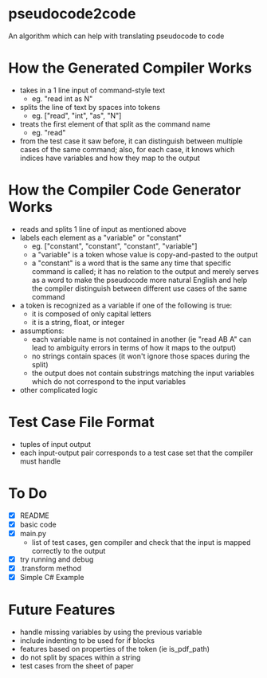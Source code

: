 # pseudocode2code

An algorithm which can help with translating pseudocode to code

# How the Generated Compiler Works

- takes in a 1 line input of command-style text
  - eg. "read int as N"
- splits the line of text by spaces into tokens
  - eg. ["read", "int", "as", "N"]
- treats the first element of that split as the command name
  - eg. "read"
- from the test case it saw before, it can distinguish between multiple cases of the same command; also, for each case, it knows which indices have variables and how they map to the output

# How the Compiler Code Generator Works

- reads and splits 1 line of input as mentioned above
- labels each element as a "variable" or "constant"
  - eg. ["constant", "constant", "constant", "variable"]
  - a "variable" is a token whose value is copy-and-pasted to the output
  - a "constant" is a word that is the same any time that specific command is called; it has no relation to the output and merely serves as a word to make the pseudocode more natural English and help the compiler distinguish between different use cases of the same command
- a token is recognized as a variable if one of the following is true:
  - it is composed of only capital letters
  - it is a string, float, or integer
- assumptions:
  - each variable name is not contained in another (ie "read AB A" can lead to ambiguity errors in terms of how it maps to the output)
  - no strings contain spaces (it won't ignore those spaces during the split)
  - the output does not contain substrings matching the input variables which do not correspond to the input variables
- other complicated logic

# Test Case File Format

- tuples of input output
- each input-output pair corresponds to a test case set that the compiler must handle 

# To Do

- [x] README
- [x] basic code
- [x] main.py
  - list of test cases, gen compiler and check that the input is mapped correctly to the output
- [x] try running and debug
- [x] .transform method
- [x] Simple C# Example

# Future Features

- handle missing variables by using the previous variable
- include indenting to be used for if blocks
- features based on properties of the token (ie is_pdf_path)
- do not split by spaces within a string
- test cases from the sheet of paper